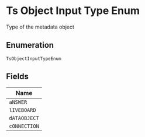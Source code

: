 
# Ts Object Input Type Enum

Type of the metadata object

## Enumeration

`TsObjectInputTypeEnum`

## Fields

| Name |
|  --- |
| `aNSWER` |
| `lIVEBOARD` |
| `dATAOBJECT` |
| `cONNECTION` |

